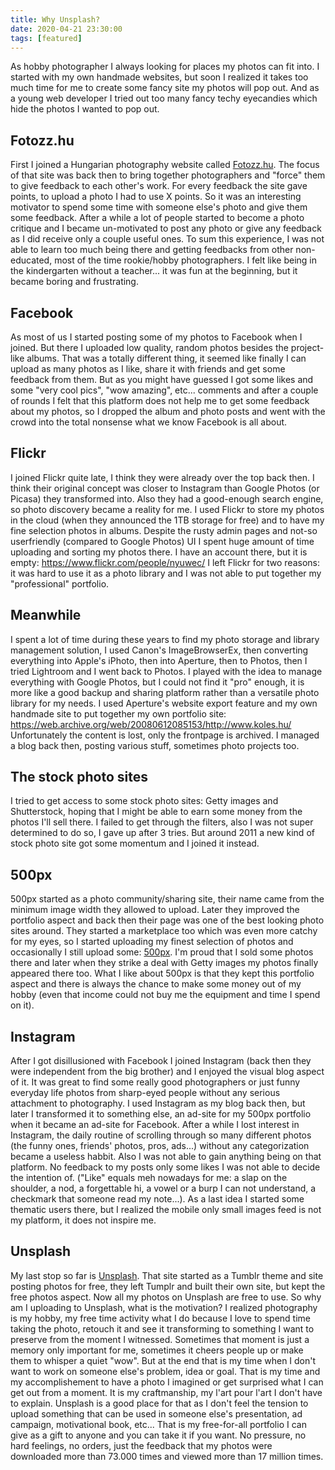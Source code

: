 ```yaml
---
title: Why Unsplash?
date: 2020-04-21 23:30:00
tags: [featured]
---
```


As hobby photographer I always looking for places my photos can fit into. I started with my own handmade websites, but soon I realized it takes too much time for me to create some fancy site my photos will pop out. And as a young web developer I tried out too many fancy techy eyecandies which hide the photos I wanted to pop out.

## Fotozz.hu
First I joined a Hungarian photography website called [Fotozz.hu](http://fotozz.hu). The focus of that site was back then to bring together photographers and "force" them to give feedback to each other's work. For every feedback the site gave points, to upload a photo I had to use X points. So it was an interesting motivator to spend some time with someone else's photo and give them some feedback. After a while a lot of people started to become a photo critique and I became un-motivated to post any photo or give any feedback as I did receive only a couple useful ones. To sum this experience, I was not able to learn too much being there and getting feedbacks from other non-educated, most of the time rookie/hobby photographers. I felt like being in the kindergarten without a teacher... it was fun at the beginning, but it became boring and frustrating.

## Facebook
As most of us I started posting some of my photos to Facebook when I joined. But there I uploaded low quality, random photos besides the project-like albums. That was a totally different thing, it seemed like finally I can upload as many photos as I like, share it with friends and get some feedback from them. But as you might have guessed I got some likes and some "very cool pics", "wow amazing", etc... comments and after a couple of rounds I felt that this platform does not help me to get some feedback about my photos, so I dropped the album and photo posts and went with the crowd into the total nonsense what we know Facebook is all about.

## Flickr
I joined Flickr quite late, I think they were already over the top back then. I think their original concept was closer to Instagram than Google Photos (or Picasa) they transformed into. Also they had a good-enough search engine, so photo discovery became a reality for me. I used Flickr to store my photos in the cloud (when they announced the 1TB storage for free) and to have my fine selection photos in albums. Despite the rusty admin pages and not-so userfriendly (compared to Google Photos) UI I spent huge amount of time uploading and sorting my photos there. I have an account there, but it is empty: https://www.flickr.com/people/nyuwec/ 
I left Flickr for two reasons: it was hard to use it as a photo library and I was not able to put together my "professional" portfolio.

## Meanwhile
I spent a lot of time during these years to find my photo storage and library management solution, I used Canon's ImageBrowserEx, then converting everything into Apple's iPhoto, then into Aperture, then to Photos, then I tried Lightroom and I went back to Photos. I played with the idea to manage everything with Google Photos, but I could not find it "pro" enough, it is more like a good backup and sharing platform rather than a versatile photo library for my needs.
I used Aperture's website export feature and my own handmade site to put together my own portfolio site: https://web.archive.org/web/20080612085153/http://www.koles.hu/ Unfortunately the content is lost, only the frontpage is archived. I managed a blog back then, posting various stuff, sometimes photo projects too.

## The stock photo sites
I tried to get access to some stock photo sites: Getty images and Shutterstock, hoping that I might be able to earn some money from the photos I'll sell there. I failed to get through the filters, also I was not super determined to do so, I gave up after 3 tries. But around 2011 a new kind of stock photo site got some momentum and I joined it instead.

## 500px
500px started as a photo community/sharing site, their name came from the minimum image width they allowed to upload. Later they improved the portfolio aspect and back then their page was one of the best looking photo sites around. They started a marketplace too which was even more catchy for my eyes, so I started uploading my finest selection of photos and occasionally I still upload some: [500px](https://500px.com/kolesm). I'm proud that I sold some photos there and later when they strike a deal with Getty images my photos finally appeared there too.
What I like about 500px is that they kept this portfolio aspect and there is always the chance to make some money out of my hobby (even that income could not buy me the equipment and time I spend on it).

## Instagram
After I got disillusioned with Facebook I joined Instagram (back then they were independent from the big brother) and I enjoyed the visual blog aspect of it. It was great to find some really good photographers or just funny everyday life photos from sharp-eyed people without any serious attachment to photography. I used Instagram as my blog back then, but later I transformed it to something else, an ad-site for my 500px portfolio when it became an ad-site for Facebook. After a while I lost interest in Instagram, the daily routine of scrolling through so many different photos (the funny ones, friends' photos, pros, ads...) without any categorization became a useless habbit. Also I was not able to gain anything being on that platform. No feedback to my posts only some likes I was not able to decide the intention of. ("Like" equals meh nowadays for me: a slap on the shoulder, a nod, a forgettable hi, a vowel or a burp I can not understand, a checkmark that someone read my note...). As a last idea I started some thematic users there, but I realized the mobile only small images feed is not my platform, it does not inspire me.

## Unsplash
My last stop so far is [Unsplash](https://unsplash.com/@mihaly_koles). That site started as a Tumblr theme and site posting photos for free, they left Tumplr and built their own site, but kept the free photos aspect. Now all my photos on Unsplash are free to use. So why am I uploading to Unsplash, what is the motivation?
I realized photography is my hobby, my free time activity what I do because I love to spend time taking the photo, retouch it and see it transforming to something I want to preserve from the moment I witnessed. Sometimes that moment is just a memory only important for me, sometimes it cheers people up or make them to whisper a quiet "wow". But at the end that is my time when I don't want to work on someone else's problem, idea or goal. That is my time and my accomplishement to have a photo I imagined or get surprised what I can get out from a moment. It is my craftmanship, my l'art pour l'art I don't have to explain.
Unsplash is a good place for that as I don't feel the tension to upload something that can be used in someone else's presentation, ad campaign, motivational book, etc... That is my free-for-all portfolio I can give as a gift to anyone and you can take it if you want.
No pressure, no hard feelings, no orders, just the feedback that my photos were downloaded more than 73.000 times and viewed more than 17 million times.
